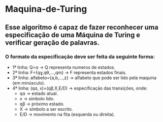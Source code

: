 # Maquina-de-Turing
 
 ## Esse algoritmo é capaz de fazer reconhecer uma especificação de uma Máquina de Turing e verificar geração de palavras.
 
 ### O formato da especificação deve ser feita da seguinte forma:
 
 - 1ª linha: Q=ɑ -> Q representa numeros de estados.
 - 2ª linha: F={qɣ,qθ,...,qm} -> F representa estados finais.
 - 3ª linha: alfabeto={a,b,...,z} -> alfabeto que pode ser lido pela maquina (em minúsculo).
 - 4ª linha: (qɑ, x)=(qβ,X,E/D) -> especificação das transições, onde:
     - qɑ -> estado atual.
     - x -> símbolo lido.
     - qβ -> próximo estado.
     - X -> símbolo a ser escrito.
     - E/D -> movimento na fita (esquerda ou direita).
